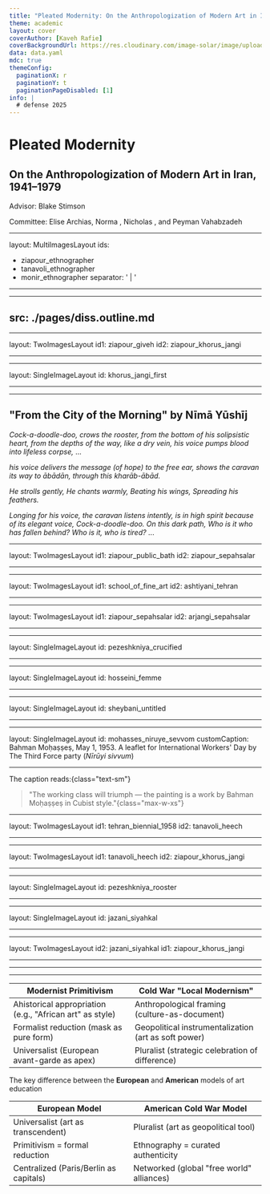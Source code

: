 ```yaml
---
title: "Pleated Modernity: On the Anthropologization of Modern Art in Iran, 1941–1979"
theme: academic
layout: cover
coverAuthor: [Kaveh Rafie]
coverBackgroundUrl: https://res.cloudinary.com/image-solar/image/upload/f_auto/v1749666104/ziapour/tanavoli-1997-qashqai-girl_ujzm8m.jpg
data: data.yaml
mdc: true
themeConfig:
  paginationX: r
  paginationY: t
  paginationPageDisabled: [1]
info: |
  # defense 2025
---
```


# Pleated Modernity

## On the Anthropologization of Modern Art in Iran, 1941–1979

Advisor: Blake Stimson

Committee: Elise Archias, Norma , Nicholas , and Peyman Vahabzadeh
<!--
Introduction:

-->
---
layout: MultiImagesLayout
ids:
  - ziapour_ethnographer
  - tanavoli_ethnographer
  - monir_ethnographer
separator: ' | '
---
<!--

-->

---
src: ./pages/diss.outline.md
---




---
layout: TwoImagesLayout
id1: ziapour_giveh
id2: ziapour_khorus_jangi

---
<!--
Ziapour's Fighting Rooster (Khorus Jangi):
- This iconic design was the cover for the Khorus Jangi magazine, launched in 1948 by the avant-garde association of the same name (Ziapour, Shirvani, Gharib, Sheybani, Hannaneh, etc.).
- Symbolism: Represents wakefulness, a new dawn, resistance against stagnation, artistic independence, and adapting Iranian culture to modernity/machine age. It was their visual manifesto.

Jalil Ziapour & the Rooster:
- Left: Ziapour himself in 1952, a leading figure in the Khorus Jangi group and a key proponent of Cubism in Iran. Note the 'giveh' footwear, perhaps hinting at the blend of modernism and local context.
- Right: The Khorus Jangi rooster emblem, symbolizing the group's avant-garde spirit and goals (wakefulness, resistance, modernity).
-->


---
layout: SingleImageLayout
id: khorus_jangi_first

---
<!--
Khorus Jangi Magazine & Nima Yushij:
- This is the first issue of the Khorus Jangi magazine (1948), a key platform for the avant-garde group.
- Inside cover features the poem "From the City of Morning" by the highly influential modernist poet Nima Yushij.
- Nima wrote the poem specifically in response to the group's choice of the "Fighting Rooster" name, linking the symbol to their mission.
-->


---

## "From the City of the Morning" by Nīmā Yūshīj

_Cock-a-doodle-doo, crows the rooster,_
_from the bottom of his solipsistic heart,_
_from the depths of the way, like a dry vein,_
_his voice pumps blood into lifeless corpse,_
...

_his voice delivers the message (of hope) to the free ear,_
_shows the caravan its way to ābādān,_
_through this kharāb-ābād._

_He strolls gently,_
_He chants warmly,_
_Beating his wings,_
_Spreading his feathers._

_Longing for his voice, the caravan listens intently,_
_is in high spirit because of its elegant voice,_
_Cock-a-doodle-doo. On this dark path,_
_Who is it who has fallen behind?_
_Who is it, who is tired?_
...


<!--
NOTE:
Nima Yushij's "From the City of the Morning" (Excerpt):
- Key Imagery: The rooster's crow guides a caravan out of darkness ("kharāb-ābād" - ruined place) towards light/progress ("ābādān" - prosperous place), awakening "oppressed souls."
- Connection: Directly mirrors the Khorus Jangi group's ambition to awaken public consciousness and lead Iranian culture towards modernity.
-->


---
layout: TwoImagesLayout
id1: ziapour_public_bath
id2: ziapour_sepahsalar

---

<!--
Ziapour's "Public Bath" (1949):
- Example of Ziapour applying Cubism to local Iranian subjects and everyday life.
- Significance: This painting was famously vandalized (slashed) during its first exhibition in 1950 by followers of the academic painter Kamal ol-Molk.
- Context: Demonstrates the fierce opposition the modernists faced from the established art world. Also touches on the challenge noted by critics like Pakbaz of adapting Cubist geometry to local, often curvilinear, forms.
-->

---
layout: TwoImagesLayout
id1: school_of_fine_art
id2: ashtiyani_tehran

---
<!--
The Academic Establishment & Opposition:
- Left: Students at the School of Fine Arts (Ṣanāyiʿ-i Mustaẓrifa, est. 1911), founded by Kamal ol-Molk. This institution represented the established academic tradition.
- Right: Ismaʿil Ashtiyani's "View of Tehran" (1938), exemplifies the naturalist style favored by the academy.
- Point: The Khorus Jangi modernists faced significant institutional and artistic opposition from this established tradition, which dominated Iranian art institutions at the time.
-->


---
layout: TwoImagesLayout
id1: ziapour_sepahsalar
id2: arjangi_sepahsalar

---
<!--
Ziapour's "Sepahsalar Mosque" (1950):
- Another example of Ziapour depicting local Iranian architecture through a Cubist lens.
- Context: Illustrates the adaptation of the style. Critics like Pakbaz noted the difficulty of fitting Iranian architectural forms (mosques, bazaars) with their curvilinear elements into the "mechanistic forms" often favored by European Cubism. This led to stylistic divergences.

Modernist vs. Academic Depiction:
- Left: Ziapour's Cubist interpretation of Sepahsalar Mosque (1950).
- Right: Rassam Arjangi's traditional, naturalist painting of the same mosque. Arjangi was associated with the Kamal ol-Molk school.
- Point: This stark comparison highlights the stylistic clash between the emerging modernism and the established academic style.
- Opposition Example: Critics attacked Ziapour's work, with one claiming it wasn't a 'real' mosque due to the handling of the minarets, showing resistance to modernist interpretations.
-->


---
layout: SingleImageLayout
id: pezeshkniya_crucified

---
<!--
Hushang Pezeshkniya - Early Modernism:
- Artist: Hushang Pezeshkniya, another important modernist painter active in this period. He studied in Turkey before returning to Iran.
- Work: "Crucified" (1946). This early date shows engagement with modern European forms (Expressionism/Cubism influences) even before the formal establishment of Khorus Jangi.
- Themes: Pezeshkniya often depicted the lives of ordinary people.
Pezeshkniya - Social Themes:
- Work: "Untitled (From the Oil Industry Workers)" (1958).
- Context: Shows Pezeshkniya depicting the lives of common people and laborers, specifically oil workers in Abadan.
- Style: Uses modernist fragmentation (Cubist/Expressionist influence) to portray these social themes. This aligns with the broader socially-aware current within early Iranian modernism.
-->




---
layout: SingleImageLayout
id: hosseini_femme

---
<!--
Hossein Kazemi - Lyrical Modernism:
- Artist: Hossein Kazemi.
- Style: Known for blending Cubist geometry and fragmentation with the delicate lines and lyrical qualities of traditional Iranian miniature painting.
- Work: "Woman with a Pitcher" (1957).
-->

---
layout: SingleImageLayout
id: sheybani_untitled

---
<!--
Manuchehr Sheybani - Modernist & Intellectual:
- Artist: Manuchehr Sheybani, who was also a poet and playwright with links to the Tudeh (Communist) party.
- Style: Explored Cubism, often drawing inspiration from workers and common people, similar to Pezeshkniya. Developed his own distinct interpretations, sometimes using idiosyncratic diagonals.
- Work: "Untitled" (1958).
-->

---
layout: SingleImageLayout
id: mohasses_niruye_sevvom
customCaption: Bahman Moḥaṣṣeṣ, May 1, 1953. A leaflet for International Workers' Day by The Third Force party (<i>Nīrūyi sivvum</i>)

---

The caption reads:{class="text-sm"}


> "The working class will triumph — the painting is a work by Bahman Moḥaṣṣeṣ in Cubist style."{class="max-w-xs"}

<!--
Bahman Mohasses - Cubism & Politics Pre-Coup:
- Artist: Bahman Mohasses, sometimes associated with the Khorus Jangi circle.
- Context: This is a leaflet for International Workers' Day (May 1, 1953) by the Third Force (Niruyi Sivvum) political party.
- Significance: The caption explicitly labels Mohasses's work as "Cubist style" and links it directly to the triumph of the working class. This demonstrates the clear association of Cubism with progressive politics in the period immediately preceding the August 1953 coup.
- The **Third Force (Niruyi Sivvum)** emerged from a significant split within the **Tudeh Party** of Iran in the late 1940s (around 1947-1948).
-->

---
layout: TwoImagesLayout
id1: tehran_biennial_1958
id2: tanavoli_heech

---

---
layout: TwoImagesLayout
id1: tanavoli_heech
id2: ziapour_khorus_jangi

---
<!--
Shift After 1953: Rooster vs. Heech:
- This comparison symbolizes the profound shift in Iranian art and culture after the 1953 coup.
- Left (Post-Coup): Parviz Tanavoli's "Heech" (Nothing), emerging in the 1960s/70s, associated with the Saqqakhaneh movement. Represents a turn towards ambiguity, local vernacular, perhaps introspection or nihilism in the changed political climate under Pahlavi patronage.
- Right (Pre-Coup): Ziapour's "Fighting Rooster" (1949), symbolizing the assertive, socially-engaged, universalist aspirations of the earlier avant-garde.
- Point: The coup marked a decline of the Khorus Jangi-era modernism and the rise of different artistic concerns.
-->

---
layout: SingleImageLayout
id: pezeshkniya_rooster

---
<!--
he moved to Abadan, the hub of Iranian oil industry in the late 1948 on the invitation of Ibrahim Golestan who was commissioned to create a documentary on the Anglo-Persian Oil Company.
in 1958, he returned to Tehran
Legacy - Nostalgic Echo: Pezeshkniya's Later Rooster:
-->

---
layout: SingleImageLayout
id: jazani_siyahkal

---
<!--
Legacy - Militant Re-Politicization: Bizhan Jazani:
- Artist: Bizhan Jazani, a prominent Marxist theorist and founder of a major guerrilla organization opposing the Shah.
- Context: Painted "Siahkal" (c. 1970) while imprisoned (1968 until execution in 1975). The painting commemorates the 1971 Siahkal incident, considered the start of the armed struggle against the Pahlavi regime.
- Style: Uses Cubist/Expressionist fragmentation to depict this politically charged event, demonstrating the style's continued use as a language of resistance.
-->

---
layout: TwoImagesLayout
id2: jazani_siyahkal
id1: ziapour_khorus_jangi

---
<!--
Enduring Resonance: Jazani & Ziapour:
- Comparison: Jazani's "Siahkal" (left, c. 1970) and Ziapour's "Khorus Jangi" rooster (right, 1949).
- Connection: Despite the different subject (deer vs. rooster), Jazani's prison painting shows strong visual and iconographic resonance with Ziapour's earlier work from two decades prior.
- Shared Elements: Use of fragmented forms, symbolism of struggle against darkness/oppression. Potentially echoes Picasso's Guernica as well.
- Point: Highlights the enduring power and adaptability of Cubist aesthetics as a visual language for political dissent and resistance across different moments in modern Iranian history.
-->



---
---



| **Modernist Primitivism**                                | **Cold War "Local Modernism"**                       |
| -------------------------------------------------------- | ---------------------------------------------------- |
| Ahistorical appropriation (e.g., "African art" as style) | Anthropological framing (culture-as-document)        |
| Formalist reduction (mask as pure form)                  | Geopolitical instrumentalization (art as soft power) |
| Universalist (European avant-garde as apex)              | Pluralist (strategic celebration of difference)      |

The key difference between the **European** and **American** models of art education

| **European Model**                     | **American Cold War Model**               |
| -------------------------------------- | ----------------------------------------- |
| Universalist (art as transcendent)     | Pluralist (art as geopolitical tool)      |
| Primitivism = formal reduction         | Ethnography = curated authenticity        |
| Centralized (Paris/Berlin as capitals) | Networked (global "free world" alliances) |
